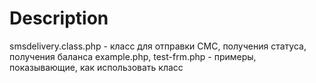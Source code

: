 # Description

smsdelivery.class.php - класс для отправки СМС, получения статуса, получения баланса
example.php, test-frm.php - примеры, показывающие, как использовать класс
